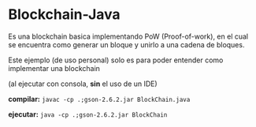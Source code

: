 # Blockchain-Java
Es una blockchain basica implementando PoW (Proof-of-work), en el cual se encuentra como generar un bloque y unirlo a una cadena de bloques.  

Este ejemplo (de uso personal) solo es para poder entender como implementar una blockchain  

(al ejecutar con consola, **sin** el uso de un IDE)  

**compilar:** `javac -cp .;gson-2.6.2.jar BlockChain.java`  

**ejecutar:** `java -cp .;gson-2.6.2.jar BlockChain`
